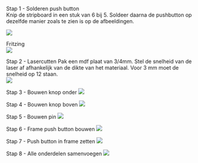 Stap 1 - Solderen push button  
Knip de stripboard in een stuk van 6 bij 5. Soldeer daarna de pushbutton op dezelfde manier zoals te zien is op de afbeeldingen. 

<a href="#"><img src="http://u.cubeupload.com/NVUnen/20160117153628.jpg"></a>

Fritzing  
<a href="#"><img src="http://u.cubeupload.com/NVUnen/fritzing.png"></a>

Stap 2 - Lasercutten
Pak een mdf plaat van 3/4mm. Stel de snelheid van de laser af afhankelijk van de dikte van het materiaal. Voor 3 mm moet de snelheid op 12 staan.  
<a href="#"><img src="http://u.cubeupload.com/NVUnen/PinOmgezet.jpg"></a>  

Stap 3 - Bouwen knop onder
<a href="#"><img src="http://u.cubeupload.com/NVUnen/20160117201249.jpg"></a>

Stap 4 - Bouwen knop boven
<a href="#"><img src="http://u.cubeupload.com/NVUnen/20160117201317.jpg"></a>

Stap 5 - Bouwen pin
<a href="#"><img src="http://u.cubeupload.com/NVUnen/20160117201520.jpg"></a>

Stap 6 - Frame push button bouwen
<a href="#"><img src="http://u.cubeupload.com/NVUnen/20160117201656.jpg"></a>

Stap 7 - Push button in frame zetten
<a href="#"><img src="http://u.cubeupload.com/NVUnen/20160117140209.jpg"></a>

Stap 8 - Alle onderdelen samenvoegen
<a href="#"><img src="http://u.cubeupload.com/NVUnen/20160117201802.jpg"></a>
